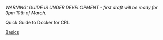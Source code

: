 *WARNING: GUIDE IS UNDER DEVELOPMENT - first draft will be ready for 3pm 10th of March.*

Quick Guide to Docker for CRL. 

[Basics](https://github.com/sergeicu/docker_intro/blob/main/basics.md)


